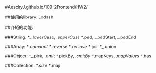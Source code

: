 #AeschyJ.github.io/109-2Frontend/HW2/

##使用的library: Lodash

##介紹的功能:

###String:
*_.lowerCase, _.upperCase
*_.pad, _.padStart, _.padEnd

###Array:
*_.compact
*_.reverse
*_.remove
*_.join
*_.union

###Object:
*_.pick, _.omit
*_.pickBy, _.omitBy
*_.mapKeys, _.mapValues
*_.has

###Collection:
*_.size
*_.map